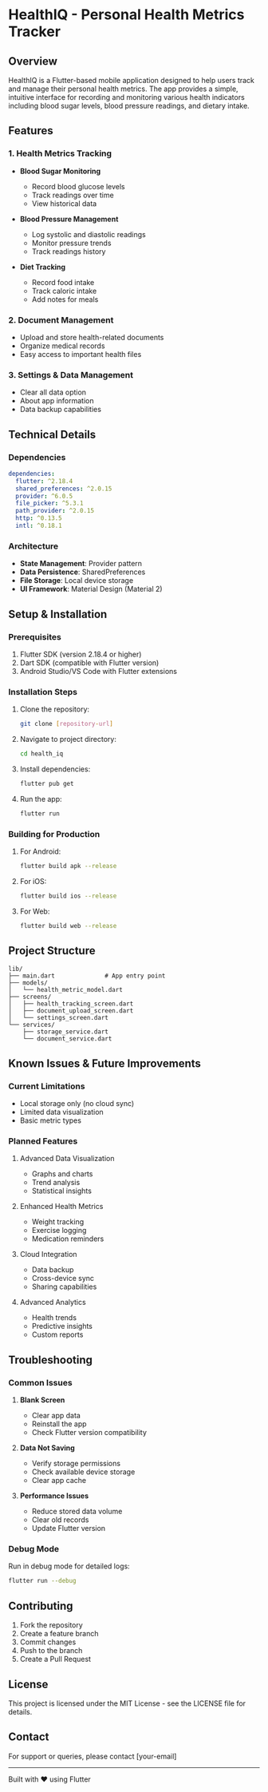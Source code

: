 # HealthIQ - Personal Health Metrics Tracker

## Overview
HealthIQ is a Flutter-based mobile application designed to help users track and manage their personal health metrics. The app provides a simple, intuitive interface for recording and monitoring various health indicators including blood sugar levels, blood pressure readings, and dietary intake.

## Features

### 1. Health Metrics Tracking
- **Blood Sugar Monitoring**
  - Record blood glucose levels
  - Track readings over time
  - View historical data

- **Blood Pressure Management**
  - Log systolic and diastolic readings
  - Monitor pressure trends
  - Track readings history

- **Diet Tracking**
  - Record food intake
  - Track caloric intake
  - Add notes for meals

### 2. Document Management
- Upload and store health-related documents
- Organize medical records
- Easy access to important health files

### 3. Settings & Data Management
- Clear all data option
- About app information
- Data backup capabilities

## Technical Details

### Dependencies
```yaml
dependencies:
  flutter: ^2.18.4
  shared_preferences: ^2.0.15
  provider: ^6.0.5
  file_picker: ^5.3.1
  path_provider: ^2.0.15
  http: ^0.13.5
  intl: ^0.18.1
```

### Architecture
- **State Management**: Provider pattern
- **Data Persistence**: SharedPreferences
- **File Storage**: Local device storage
- **UI Framework**: Material Design (Material 2)

## Setup & Installation

### Prerequisites
1. Flutter SDK (version 2.18.4 or higher)
2. Dart SDK (compatible with Flutter version)
3. Android Studio/VS Code with Flutter extensions

### Installation Steps
1. Clone the repository:
   ```bash
   git clone [repository-url]
   ```

2. Navigate to project directory:
   ```bash
   cd health_iq
   ```

3. Install dependencies:
   ```bash
   flutter pub get
   ```

4. Run the app:
   ```bash
   flutter run
   ```

### Building for Production
1. For Android:
   ```bash
   flutter build apk --release
   ```

2. For iOS:
   ```bash
   flutter build ios --release
   ```

3. For Web:
   ```bash
   flutter build web --release
   ```

## Project Structure
```
lib/
├── main.dart              # App entry point
├── models/               
│   └── health_metric_model.dart
├── screens/
│   ├── health_tracking_screen.dart
│   ├── document_upload_screen.dart
│   └── settings_screen.dart
└── services/
    ├── storage_service.dart
    └── document_service.dart
```

## Known Issues & Future Improvements

### Current Limitations
- Local storage only (no cloud sync)
- Limited data visualization
- Basic metric types

### Planned Features
1. Advanced Data Visualization
   - Graphs and charts
   - Trend analysis
   - Statistical insights

2. Enhanced Health Metrics
   - Weight tracking
   - Exercise logging
   - Medication reminders

3. Cloud Integration
   - Data backup
   - Cross-device sync
   - Sharing capabilities

4. Advanced Analytics
   - Health trends
   - Predictive insights
   - Custom reports

## Troubleshooting

### Common Issues
1. **Blank Screen**
   - Clear app data
   - Reinstall the app
   - Check Flutter version compatibility

2. **Data Not Saving**
   - Verify storage permissions
   - Check available device storage
   - Clear app cache

3. **Performance Issues**
   - Reduce stored data volume
   - Clear old records
   - Update Flutter version

### Debug Mode
Run in debug mode for detailed logs:
```bash
flutter run --debug
```

## Contributing
1. Fork the repository
2. Create a feature branch
3. Commit changes
4. Push to the branch
5. Create a Pull Request

## License
This project is licensed under the MIT License - see the LICENSE file for details.

## Contact
For support or queries, please contact [your-email]

---
Built with ❤️ using Flutter
